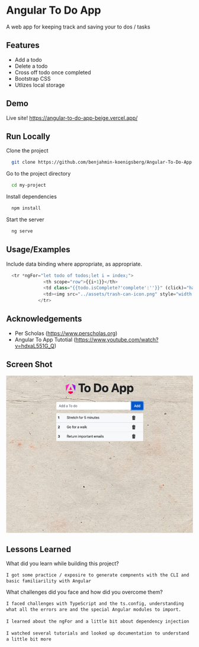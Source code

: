 
# Angular To Do App

A web app for keeping track and saving your to dos / tasks




## Features


- Add a todo
- Delete a todo
- Cross off todo once completed
- Bootstrap CSS
- Utlizes local storage


## Demo
Live site!
https://angular-to-do-app-beige.vercel.app/

## Run Locally

Clone the project

```bash
  git clone https://github.com/benjahmin-koenigsberg/Angular-To-Do-App.git
```

Go to the project directory

```bash
  cd my-project
```

Install dependencies

```bash
  npm install
```

Start the server

```bash
  ng serve
```


## Usage/Examples
Include data binding where appropriate, as appropriate.

```javascript
  <tr *ngFor="let todo of todos;let i = index;">
              <th scope="row">{{i+1}}</th>
              <td class="{{todo.isComplete?'complete':''}}" (click)="handleComplete(i)">{{todo.name}}</td>
              <td><img src="../assets/trash-can-icon.png" style="width: 1.5rem;" (click)="handleDelete(i)" /></td>
            </tr>
```


## Acknowledgements

- Per Scholas (https://www.perscholas.org)
- Angular To App Tutotial (https://www.youtube.com/watch?v=hdxaL551G_Q)


## Screen Shot

![Alt text](<src/assets/Screen Shot 2024-01-09 at 12.42.09 PM.png>)

## Lessons Learned

What did you learn while building this project?
```
I got some practice / exposire to generate compnents with the CLI and basic familiarility with Angular
```

 What challenges did you face and how did you overcome them?

```
I faced challenges with TypeScript and the ts.config, understanding what all the errors are and the special Angular modules to import.

I learned about the ngFor and a little bit about dependency injection

I watched several tutorials and looked up documentation to understand a little bit more
```
